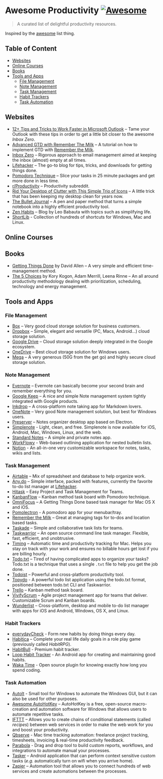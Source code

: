 # Awesome Productivity [![Awesome](https://cdn.rawgit.com/sindresorhus/awesome/d7305f38d29fed78fa85652e3a63e154dd8e8829/media/badge.svg)](https://github.com/sindresorhus/awesome)
> A curated list of delightful productivity resources.

Inspired by the [awesome](https://github.com/sindresorhus/awesome) list thing.

## Table of Content

- [Websites](#websites)
- [Online Courses](#online-courses)
- [Books](#books)
- [Tools and Apps](#tools-and-apps)
  - [File Management](#file-management)
  - [Note Management](#note-management)
  - [Task Management](#task-management)
  - [Habit Trackers](#habit-trackers)
  - [Task Automation](#task-automation)

## Websites

- [12+ Tips and Tricks to Work Faster in Microsoft Outlook](http://lifehacker.com/12-tips-and-tricks-to-work-faster-in-microsoft-outlook-1540483009) – Tame your Outlook with these tips in order to get a little bit closer to the awesome _Inbox Zero_.
- [Advanced GTD with Remember The Milk](http://blog.rememberthemilk.com/post/116665489183/guest-post-advanced-gtd-with-remember-the-milk) – A tutorial on how to implement GTD with [Remember the Milk](https://www.rememberthemilk.com).
- [Inbox Zero](http://www.43folders.com/izero) – Rigorous approach to email management aimed at keeping the inbox (almost) empty at all times.
- [Lifehacker](http://lifehacker.com/) – The go-to blog for tips, tricks, and downloads for getting things done.
- [Pomodoro Technique](http://pomodorotechnique.com/) – Slice your tasks in 25 minute packages and get more done in less time.
- [r/Productivity](https://www.reddit.com/r/productivity/) – Productivity subreddit.
- [Rid Your Desktop of Clutter with This Simple Trio of Icons](http://lifehacker.com/5901487/rid-your-desktop-of-clutter-with-this-simple-trio-of-icons) – A little trick that has been keeping my desktop clean for years now.
- [The Bullet Journal](http://bulletjournal.com/) – A pen and paper method that turns a simple notebook into a highly efficient productivity tool.
- [Zen Habits](https://zenhabits.net/) – Blog by Leo Babauta with topics such as simplifying life.
- [ShortLib](https://shortlib.com/) - Collection of hundreds of shortcuts for Windows, Mac and Linux.

## Online Courses

## Books

- [Getting Things Done](https://gettingthingsdone.com/store/product.php?productid=17035&cat=3&page) by David Allen – A very simple and efficient time-management method.
- [The 5 Choices](http://books.simonandschuster.ca/The-5-Choices/Kory-Kogon/9781476711713) by Kory Kogon, Adam Merrill, Leena Rinne – An all around productivity methodology dealing with prioritization, scheduling, technology and energy management.

## Tools and Apps

### File Management

- [Box](https://www.box.com) – Very good cloud storage solution for business customers.
- [Dropbox](https://www.dropbox.com) – Simple, elegant and versatile (PC, Macs, Android...) cloud storage solution.
- [Google Drive](https://www.google.ca/drive/) – Cloud storage solution deeply integrated in the Google ecosystem.
- [OneDrive](https://onedrive.live.com) – Best cloud storage solution for Windows users.
- [Mega](https://mega.nz/) – A very generous (50G from the get go) and highly secure cloud storage solution.

### Note Management

- [Evernote](https://evernote.com/) – Evernote can basically become your second brain and remember everything for you.
- [Google Keep](http://www.google.com/keep/) – A nice and simple Note management system tightly integrated with Google products.
- [Inkdrop](https://www.inkdrop.info/) – A cross-platform note taking app for Markdown lovers.
- [OneNote](https://www.onenote.com/) – Very good Note management solution, but best for Windows users.
- [Preserver](https://github.com/hsbalar/preserver) – Notes organizer desktop app based on Electron.
- [Simplenote](https://simplenote.com/) - Light, clean, and free. Simplenote is now available for iOS, Android, Mac, Windows, Linux, and the web.
- [Standard Notes](https://standardnotes.org/) – A simple and private notes app.
- [WorkFlowy](https://workflowy.com/) - Web-based outlining application for nested bulletin lists.
- [Notion](https://www.notion.so/) - An all-in-one very customizable workspace for notes, tasks, wikis and lists.


### Task Management

- [Airtable](https://airtable.com/) – Mix of spreadsheet and database to help organize work.
- [Any.do](http://www.any.do/) – Simple interface, packed with features, currently the favorite to-do list manager at [Lifehacker](http://lifehacker.com/5924093/five-best-to-do-list-managers).
- [Hitask](https://hitask.com) – Easy Project and Task Management for Teams.
- [KanbanFlow](https://kanbanflow.com) – Kanban method task board with Pomodoro technique.
- [OmniFocus](https://www.omnigroup.com/omnifocus) – A Getting Things Done based task manager for Mac OS X and iOS.
- [Pomolectron](https://github.com/amitmerchant1990/pomolectron) - A pomodoro app for your menubar/tray.
- [Remember the Milk](https://www.rememberthemilk.com) – Great at managing tags for to-dos and location based tasks.
- [Taskade](https://taskade.com) – Simple and collaborative task lists for teams.
- [Taskwarrior](http://taskwarrior.org/) – An open source command line task manager. Flexible, fast, efficient, and unobtrusive.
- [Timing](https://timingapp.com/) – Automatic time and productivity tracking for Mac. Helps you stay on track with your work and ensures no billable hours get lost if you are billing hourly.
- [Todo.txt](http://todotxt.com/) – Tired of having complicated apps to organize your tasks? Todo.txt is a technique that uses a single `.txt` file to help you get the job done.
- [Todoist](https://todoist.com/) – Powerful and cross-platform productivity tool.
- [Topydo](https://www.topydo.org) - A powerful todo list application using the todo.txt format, positioned between todo.txt CLI and Taskwarrior.
- [Trello](https://trello.com) – Kanban method task board.
- [VivifyScrum](https://www.vivifyscrum.com) – Agile project management app for teams that deliver. Customizable Scrum and Kanban boards.
- [Wunderlist](https://www.wunderlist.com/) – Cross-platform, desktop and mobile to-do list manager with apps for iOS and Android, Windows, OS X, and Linux.

### Habit Trackers

- [everydayCheck](https://everydaycheck.com) - Form new habits by doing things every day.
- [Habitica](https://habitica.com) – Complete your real life daily goals in a role play game (previously called _HabitRPG_).
- [HabitBull](http://www.habitbull.com/) - Premium habit tracker.
- [Loop Habit Tracker](https://github.com/iSoron/uhabits) - An Android app for creating and maintaining good habits.
- [Waka Time](https://wakatime.com/) -  Open source plugin for knowing exactly how long you spend coding.

### Task Automation

- [AutoIt](https://www.autoitscript.com/) - Small tool for Windows to automate the Windows GUI, but it can also be used for other purposes.
- [Awesome AutoHotKey](https://github.com/ahkscript/awesome-AutoHotkey) – AutoHotKey is a free, open-source macro-creation and automation software for Windows that allows users to automate repetitive tasks.
- [IFTTT](https://ifttt.com) – Allows you to create chains of conditional statements (called _recipes_) between web services in order to make the web work for you and boost your productivity.
- [Qbserve](https://qotoqot.com/qbserve/) - Mac time tracking automation: freelance project tracking, timesheets, invoicing & real-time productivity feedback.
- [Parabola](https://parabola.io) - Drag and drop tool to build custom reports, workflows, and integrations to automate manual your processes.
- [Tasker](http://tasker.dinglisch.net/) – Android application that can perform context sensitive custom tasks (_e.g._ automatically turn on wifi when you arrive home).
- [Zapier](https://zapier.com/) – Automation tool that allows you to connect hundreds of web services and create automations between the processes.
